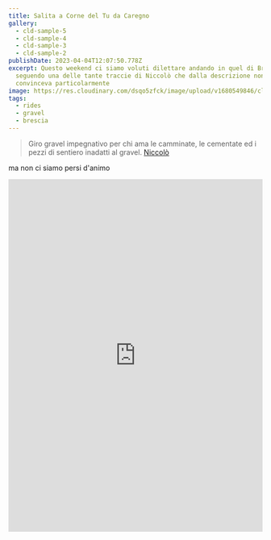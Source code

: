```yaml
---
title: Salita a Corne del Tu da Caregno
gallery:
  - cld-sample-5
  - cld-sample-4
  - cld-sample-3
  - cld-sample-2
publishDate: 2023-04-04T12:07:50.778Z
excerpt: Questo weekend ci siamo voluti dilettare andando in quel di Brescia,
  seguendo una delle tante traccie di Niccolò che dalla descrizione non ci
  convinceva particolarmente
image: https://res.cloudinary.com/dsqo5zfck/image/upload/v1680549846/cld-sample.jpg
tags:
  - rides
  - gravel
  - brescia
---
```


> Giro gravel impegnativo per chi ama le camminate, le cementate ed i pezzi di sentiero inadatti al gravel.
> [Niccolò](https://www.komoot.com/it-it/user/529530185629)

ma non ci siamo persi d'animo

<iframe src="https://www.komoot.com/it-it/tour/1065681948/embed?profile=1" width="100%" height="700" frameborder="0" scrolling="no"></iframe>

<Gallery>
